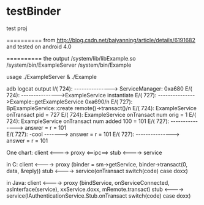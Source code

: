 testBinder
==========

test proj

==========
from http://blog.csdn.net/baiyanning/article/details/6191682
and tested on android 4.0

==========
the output
    /system/lib/libExample.so
    /system/bin/ExampleServer
    /system/bin/Example

usage
    ./ExampleServer &
    ./Example

adb logcat output
    I/(  724): ---------------> ServiceManager: 0xa680
    E/(  724): --------------->ExampleService instantiate
    E/(  727): --------------->Example::getExampleService 0xa690/n
    E/(  727): BpExampleService::create remote()->transact()/n
    E/(  724): ExampleService onTransact pid   = 727
    E/(  724): ExampleService onTransact num orig      = 1
    E/(  724): ExampleService onTransact num added 100 = 101
    E/(  727): ---------------> answer = r = 101    
    E/(  727): -cool   -------> answer = r = 101
    E/(  727): ---------------> answer = r = 101

One chart: client <----> proxy <==ipc==> stub <----> service

in C: 
    client <----> proxy (binder = sm->getService, binder->transact(0, data, &reply))
    stub <----> service(onTransact switch(code) case doxx)

in Java:
    client <----> proxy (bindService, onServiceConnected, asInterface(service), xxService.doxx, mRemote.transact)
    stub <----> service(IAuthenticationService.Stub.onTransact  switch(code) case doxx)
